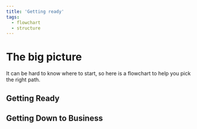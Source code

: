 ```yaml
---
title: 'Getting ready'
tags:
  - flowchart
  - structure
---
```


# The big picture

It can be hard to know where to start, so here is a flowchart to help you pick the right path. 

## Getting Ready


## Getting Down to Business
